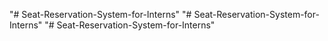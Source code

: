 "# Seat-Reservation-System-for-Interns" 
"# Seat-Reservation-System-for-Interns" 
"# Seat-Reservation-System-for-Interns" 
